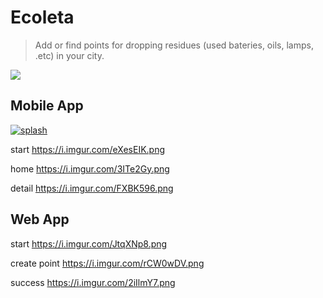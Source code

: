 # Ecoleta

> Add or find points for dropping residues (used bateries, oils, lamps, .etc) in your city.

[![](http://i.imgur.com/XRuHgoM.png)]()


## Mobile App

[![splash](http://i.imgur.com/62wszja.png)]()


start
https://i.imgur.com/eXesEIK.png

home
https://i.imgur.com/3ITe2Gy.png

detail
https://i.imgur.com/FXBK596.png


## Web App

start
https://i.imgur.com/JtqXNp8.png

create point
https://i.imgur.com/rCW0wDV.png


success
https://i.imgur.com/2iIlmY7.png
